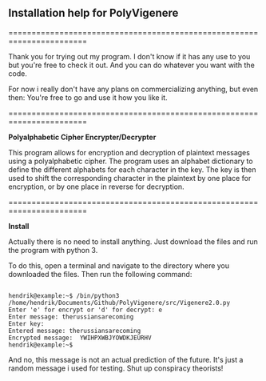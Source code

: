 ## Installation help for PolyVigenere
=======================================================================

Thank you for trying out my program. I don't know if it has any use to you but
you're free to check it out. And you can do whatever you want with the code.

For now i really don't have any plans on commercializing anything, but even then:
You're free to go and use it how you like it.

======================================================================= 
<br>

**Polyalphabetic Cipher Encrypter/Decrypter**

This program allows for encryption and decryption of plaintext messages using a polyalphabetic cipher. 
The program uses an alphabet dictionary to define the different alphabets for each character in the key. 
The key is then used to shift the corresponding character in the plaintext by one place for encryption, 
or by one place in reverse for decryption.

=======================================================================
<br>

**Install**

Actually there is no need to install anything. Just download the files and run the program with python 3.

To do this, open a terminal and navigate to the directory where you downloaded the files. Then run the following command:

```

hendrik@example:~$ /bin/python3 /home/hendrik/Documents/Github/PolyVigenere/src/Vigenere2.0.py
Enter 'e' for encrypt or 'd' for decrypt: e
Enter message: therussiansarecoming
Enter key: 
Entered message: therussiansarecoming
Encrypted message:  YWIHPXWBJYOWDKJEURHV
hendrik@example:~$

```

And no, this message is not an actual prediction of the future. It's just a random message i used for testing.
Shut up conspiracy theorists!